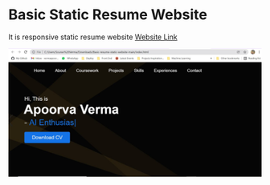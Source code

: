 # Basic Static Resume Website

It is responsive static resume website 
[Website Link](https://apoorvabasicstaticportfolio.netlify.app/)

![preview](./preview.jpg)

